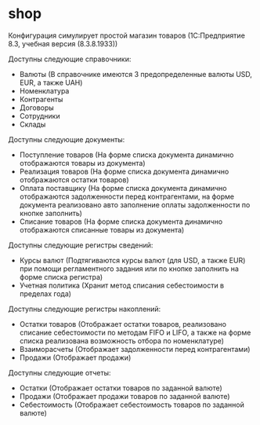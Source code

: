 # shop
Конфигурация симулирует простой магазин товаров (1С:Предприятие 8.3, учебная версия (8.3.8.1933))

Доступны следующие справочники:
- Валюты (В справочнике имеются 3 предопределенные валюты USD, EUR, а также UAH)
- Номенклатура
- Контрагенты
- Договоры
- Сотрудники
- Склады

Доступны следующие документы:
- Поступление товаров (На форме списка документа динамично отображаются товары из документа)
- Реализация товаров (На форме списка документа динамично отображаются остатки товаров)
- Оплата поставщику (На форме списка документа динамично отображаются задолженности перед контрагентами, на форме документа реализовано авто заполнение оплаты задолженности по кнопке заполнить)
- Списание товаров (На форме списка документа динамично отображаются списанные товары из документа)

Доступны следующие регистры сведений:
- Курсы валют (Подтягиваются курсы валют (для USD, а также EUR) при помощи регламентного задания или по кнопке заполнить на форме списка регистра)
- Учетная политика (Хранит метод списания себестоимости в пределах года)

Доступны следующие регистры накоплений:
- Остатки товаров (Отображает остатки товаров, реализовано списание себестоимости по методам FIFO и LIFO, а также на форме списка реализована возможность отбора по номенклатуре)
- Взаиморасчеты (Отображает задолженности перед контрагентами)
- Продажи (Отображает продажи)

Доступны следующие отчеты:
- Остатки (Отображает остатки товаров по заданной валюте)
- Продажи (Отображает продажи товаров по заданной валюте)
- Себестоимость (Отображает себестоимость товаров по заданной валюте)
